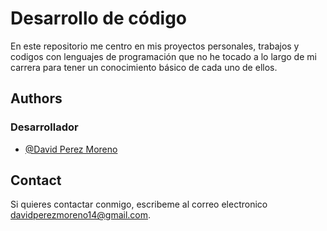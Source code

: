 # Desarrollo de código

En este repositorio me centro en mis proyectos personales, trabajos y codigos con lenguajes de programación que no he tocado a lo largo de mi carrera para tener un conocimiento básico de cada uno de ellos.


## Authors

### Desarrollador

- [@David Perez Moreno](https://github.com/dpm1002)


## Contact


Si quieres contactar conmigo, escribeme al correo electronico davidperezmoreno14@gmail.com.
